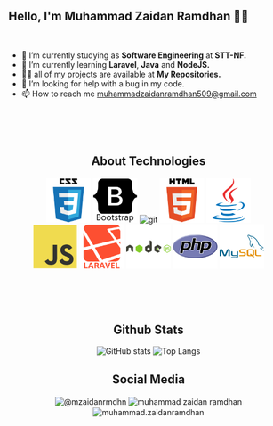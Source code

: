 ## Hello, I'm Muhammad Zaidan Ramdhan 👋🏻
<br>

- 🔭 I’m currently studying as **Software Engineering** at **STT-NF.**
- 🌱 I’m currently learning **Laravel**, **Java** and **NodeJS.**
- 👨‍💻 all of my projects are available at **My Repositories.**
- 🤝 I’m looking for help with a bug in my code.
- 📫 How to reach me muhammadzaidanramdhan509@gmail.com

<br>
<br>
<br>

<div align="center">

## About Technologies
<p align="center">
  <img src="https://raw.githubusercontent.com/devicons/devicon/master/icons/css3/css3-original-wordmark.svg" alt="css3" width="80" height="80"/>
  <img src="https://raw.githubusercontent.com/devicons/devicon/master/icons/bootstrap/bootstrap-plain-wordmark.svg" alt="bootstrap" width="80" height="80"/> 
  <img src="https://www.vectorlogo.zone/logos/git-scm/git-scm-icon.svg" alt="git" width="80" height="80"/>
  <img src="https://raw.githubusercontent.com/devicons/devicon/master/icons/html5/html5-original-wordmark.svg" alt="html5" width="80" height="80"/>
  <img src="https://raw.githubusercontent.com/devicons/devicon/master/icons/java/java-original.svg" alt="java" width="80" height="80"/>
  <br>
  <img src="https://raw.githubusercontent.com/devicons/devicon/master/icons/javascript/javascript-original.svg" alt="javascript" width="80" height="80"/>
  <img src="https://raw.githubusercontent.com/devicons/devicon/master/icons/laravel/laravel-plain-wordmark.svg" alt="laravel" width="80" height="80"/>
  <img src="https://raw.githubusercontent.com/devicons/devicon/master/icons/nodejs/nodejs-original-wordmark.svg" alt="nodejs" width="80" height="80"/>
  <img src="https://raw.githubusercontent.com/devicons/devicon/master/icons/php/php-original.svg" alt="php" width="80" height="80"/> 
  <img src="https://raw.githubusercontent.com/devicons/devicon/master/icons/mysql/mysql-original-wordmark.svg" alt="mysql" width="80" height="80"/>

</p>

<br>
<br>
<br>

## Github Stats
<img src="https://github-readme-streak-stats.herokuapp.com/?user=MuhZaidanRamdhan&theme=default&hide_border=false" height="180" alt="GitHub stats"  />
<img src="https://github-readme-stats.vercel.app/api/top-langs/?username=MuhZaidanRamdhan&theme=default&show_icons=true&hide_border=false&layout=compact" height="180" alt="Top Langs"/>

## Social Media

<img align="center" src="https://raw.githubusercontent.com/rahuldkjain/github-profile-readme-generator/master/src/images/icons/Social/instagram.svg" alt="@mzaidanrmdhn" height="40" width="50" />
<img align="center" src="https://raw.githubusercontent.com/rahuldkjain/github-profile-readme-generator/master/src/images/icons/Social/linked-in-alt.svg" alt="muhammad zaidan ramdhan" height="40" width="50" />
<img align="center" src="https://raw.githubusercontent.com/rahuldkjain/github-profile-readme-generator/master/src/images/icons/Social/facebook.svg" alt="muhammad.zaidanramdhan" height="40" width="50" />
</p>
  

</div>
